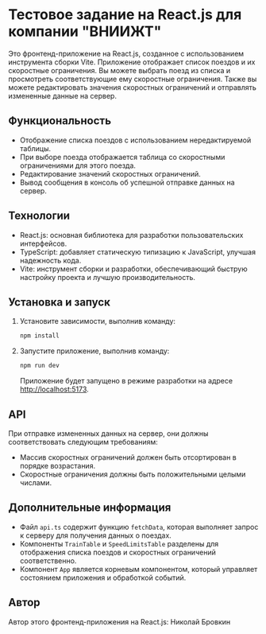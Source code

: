 # Тестовое задание на React.js для компании "ВНИИЖТ" 

Это фронтенд-приложение на React.js, созданное с использованием инструмента сборки Vite. Приложение отображает список поездов и их скоростные ограничения. Вы можете выбрать поезд из списка и просмотреть соответствующие ему скоростные ограничения. Также вы можете редактировать значения скоростных ограничений и отправлять измененные данные на сервер.

## Функциональность

- Отображение списка поездов с использованием нередактируемой таблицы.
- При выборе поезда отображается таблица со скоростными ограничениями для этого поезда.
- Редактирование значений скоростных ограничений.
- Вывод сообщения в консоль об успешной отправке данных на сервер.

## Технологии

- React.js: основная библиотека для разработки пользовательских интерфейсов.
- TypeScript: добавляет статическую типизацию к JavaScript, улучшая надежность кода.
- Vite: инструмент сборки и разработки, обеспечивающий быструю настройку проекта и лучшую производительность.

## Установка и запуск

1. Установите зависимости, выполнив команду:

   ```bash
   npm install
   ```

2. Запустите приложение, выполнив команду:

   ```bash
   npm run dev
   ```

   Приложение будет запущено в режиме разработки на адресе [http://localhost:5173](http://localhost:3000).

## API


При отправке измененных данных на сервер, они должны соответствовать следующим требованиям:

- Массив скоростных ограничений должен быть отсортирован в порядке возрастания.
- Скоростные ограничения должны быть положительными целыми числами.

## Дополнительные информация

- Файл `api.ts` содержит функцию `fetchData`, которая выполняет запрос к серверу для получения данных о поездах.
- Компоненты `TrainTable` и `SpeedLimitsTable` разделены для отображения списка поездов и скоростных ограничений соответственно.
- Компонент `App` является корневым компонентом, который управляет состоянием приложения и обработкой событий.

## Автор

Автор этого фронтенд-приложения на React.js: Николай Бровкин
